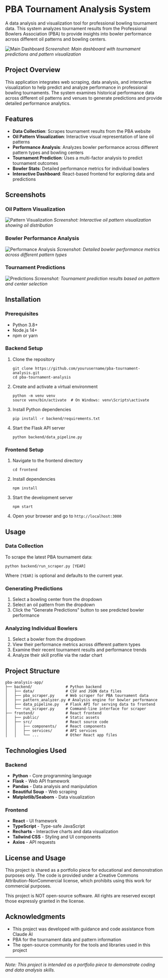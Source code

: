 # PBA Tournament Analysis System

A data analysis and visualization tool for professional bowling tournament data. This system analyzes tournament results from the Professional Bowlers Association (PBA) to provide insights into bowler performance across different oil patterns and bowling centers.

![Main Dashboard](screenshots/dashboard.png)
*Screenshot: Main dashboard with tournament predictions and pattern visualization*

## Project Overview

This application integrates web scraping, data analysis, and interactive visualization to help predict and analyze performance in professional bowling tournaments. The system examines historical performance data across different oil patterns and venues to generate predictions and provide detailed performance analytics.

## Features

- **Data Collection**: Scrapes tournament results from the PBA website
- **Oil Pattern Visualization**: Interactive visual representation of lane oil patterns
- **Performance Analysis**: Analyzes bowler performance across different pattern types and bowling centers
- **Tournament Prediction**: Uses a multi-factor analysis to predict tournament outcomes
- **Bowler Stats**: Detailed performance metrics for individual bowlers
- **Interactive Dashboard**: React-based frontend for exploring data and predictions

## Screenshots

### Oil Pattern Visualization
![Pattern Visualization](screenshots/pattern.png)
*Screenshot: Interactive oil pattern visualization showing oil distribution*

### Bowler Performance Analysis
![Performance Analysis](screenshots/performance.png)
*Screenshot: Detailed bowler performance metrics across different pattern types*

### Tournament Predictions
![Predictions](screenshots/predictions.png)
*Screenshot: Tournament prediction results based on pattern and center selection*

## Installation

### Prerequisites
- Python 3.8+
- Node.js 14+
- npm or yarn

### Backend Setup
1. Clone the repository
   ```
   git clone https://github.com/yourusername/pba-tournament-analysis.git
   cd pba-tournament-analysis
   ```

2. Create and activate a virtual environment
   ```
   python -m venv venv
   source venv/bin/activate  # On Windows: venv\Scripts\activate
   ```

3. Install Python dependencies
   ```
   pip install -r backend/requirements.txt
   ```

4. Start the Flask API server
   ```
   python backend/data_pipeline.py
   ```

### Frontend Setup
1. Navigate to the frontend directory
   ```
   cd frontend
   ```

2. Install dependencies
   ```
   npm install
   ```

3. Start the development server
   ```
   npm start
   ```

4. Open your browser and go to `http://localhost:3000`

## Usage

### Data Collection
To scrape the latest PBA tournament data:
```
python backend/run_scraper.py [YEAR]
```
Where `[YEAR]` is optional and defaults to the current year.

### Generating Predictions
1. Select a bowling center from the dropdown
2. Select an oil pattern from the dropdown
3. Click the "Generate Predictions" button to see predicted bowler performance

### Analyzing Individual Bowlers
1. Select a bowler from the dropdown
2. View their performance metrics across different pattern types
3. Examine their recent tournament results and performance trends
4. Analyze their skill profile via the radar chart

## Project Structure

```
pba-analysis-app/
├── backend/               # Python backend
│   ├── data/              # CSV and JSON data files
│   ├── pba_scraper.py     # Web scraper for PBA tournament data
│   ├── pattern_analyzer.py # Analysis engine for bowler performance
│   ├── data_pipeline.py   # Flask API for serving data to frontend
│   └── run_scraper.py     # Command-line interface for scraper
├── frontend/              # React frontend
│   ├── public/            # Static assets
│   ├── src/               # React source code
│   │   ├── components/    # React components
│   │   ├── services/      # API services
│   │   └── ...            # Other React app files
```

## Technologies Used

### Backend
- **Python** - Core programming language
- **Flask** - Web API framework
- **Pandas** - Data analysis and manipulation
- **Beautiful Soup** - Web scraping
- **Matplotlib/Seaborn** - Data visualization

### Frontend
- **React** - UI framework
- **TypeScript** - Type-safe JavaScript
- **Recharts** - Interactive charts and data visualization
- **Tailwind CSS** - Styling and UI components
- **Axios** - API requests

## License and Usage

This project is shared as a portfolio piece for educational and demonstration purposes only. The code is provided under a Creative Commons Attribution-NonCommercial license, which prohibits using this work for commercial purposes.

This project is NOT open-source software. All rights are reserved except those expressly granted in the license.

## Acknowledgments

- This project was developed with guidance and code assistance from Claude AI
- PBA for the tournament data and pattern information
- The open-source community for the tools and libraries used in this project

---

*Note: This project is intended as a portfolio piece to demonstrate coding and data analysis skills.*
